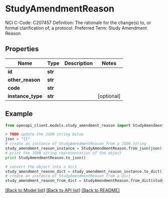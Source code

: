 # StudyAmendmentReason

NCI C-Code: C207457 Definition: The rationale for the change(s) to, or formal clarification of, a protocol. Preferred Term: Study Amendment Reason

## Properties
Name | Type | Description | Notes
------------ | ------------- | ------------- | -------------
**id** | **str** |  | 
**other_reason** | **str** |  | 
**code** | **str** |  | 
**instance_type** | **str** |  | [optional] 

## Example

```python
from openapi_client.models.study_amendment_reason import StudyAmendmentReason

# TODO update the JSON string below
json = "{}"
# create an instance of StudyAmendmentReason from a JSON string
study_amendment_reason_instance = StudyAmendmentReason.from_json(json)
# print the JSON string representation of the object
print StudyAmendmentReason.to_json()

# convert the object into a dict
study_amendment_reason_dict = study_amendment_reason_instance.to_dict()
# create an instance of StudyAmendmentReason from a dict
study_amendment_reason_from_dict = StudyAmendmentReason.from_dict(study_amendment_reason_dict)
```
[[Back to Model list]](../README.md#documentation-for-models) [[Back to API list]](../README.md#documentation-for-api-endpoints) [[Back to README]](../README.md)



